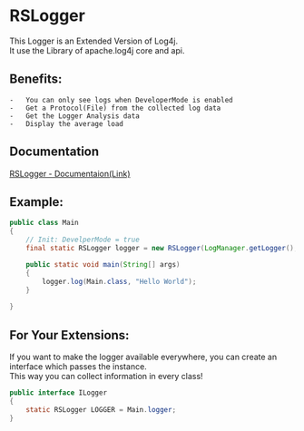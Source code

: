 # RSLogger 

This Logger is an Extended Version of Log4j. <br>
It use the Library of apache.log4j core and api.

## Benefits:
    -   You can only see logs when DeveloperMode is enabled
    -   Get a Protocol(File) from the collected log data
    -   Get the Logger Analysis data
    -   Display the average load
## Documentation
[RSLogger - Documentaion(Link)]("https://documentation.peacetoke.com/rslogger/1_4_5")

## Example:
```java
public class Main
{
    // Init: DevelperMode = true
    final static RSLogger logger = new RSLogger(LogManager.getLogger(), true);

    public static void main(String[] args)
    {
        logger.log(Main.class, "Hello World");
    }
        
}
```
## For Your Extensions:
If you want to make the logger available everywhere,
you can create an interface which passes the instance.<br>
This way you can collect information in every class!

```java
public interface ILogger
{
    static RSLogger LOGGER = Main.logger;
}
```
